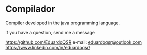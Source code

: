 # Compilador
Compiler developed in the java programming language.

if you have a question, send me a message

https://github.com/EduardoQSR
e-mail: eduardoqsr@outlook.com
https://www.linkedin.com/in/eduardoqsr/
